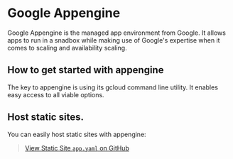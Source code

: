 # Google Appengine

Google Appengine is the managed app environment from Google. It allows apps to run in a snadbox while making use of Google's expertise when it comes to scaling and availability scaling.

## How to get started with appengine

The key to appengine is using its gcloud command line utility. It enables easy access to all viable options.

## Host static sites.
You can easily host static sites with appengine:
> [View Static Site `app.yaml` on GitHub](https://github.com/HostToday/assets/blob/master/appengine/app.yaml)